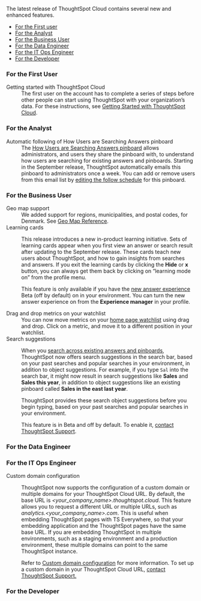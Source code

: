 The latest release of ThoughtSpot Cloud contains several new and enhanced features.

<ul>
<li><a href="{{ site.baseurl }}#september-cloud-2021-first">For the First user</a></li>
<li><a href="{{ site.baseurl }}#september-cloud-2021-analyst">For the Analyst</a></li>
<li><a href="{{ site.baseurl }}#september-cloud-2021-business-user">For the Business User</a></li>
<li><a href="{{ site.baseurl }}#september-cloud-2021-data-engineer">For the Data Engineer</a></li>
<li><a href="{{ site.baseurl }}#september-cloud-2021-it-ops-engineer">For the IT Ops Engineer</a></li>
<li><a href="{{ site.baseurl }}#september-cloud-2021-developer">For the Developer</a></li>
</ul>

<h3><a id="september-cloud-2021-first"></a>For the First User</h3>

<dl>
<dlentry id="getting-started">
<dt>Getting started with ThoughtSpot Cloud</dt>
<dd>The first user on the account has to complete a series of steps before other people can start using ThoughtSpot with your organization’s data. For these instructions, see <a href="{{ site.baseurl }}/admin/ts-cloud/ts-cloud-getting-started.html">Getting Started with ThoughtSpot Cloud</a>.
</dd>
</dlentry>
</dl>

<h3><a id="september-cloud-2021-analyst"></a>For the Analyst</h3>

<dl>
<dlentry id="auto-email">
<dt>Automatic following of How Users are Searching Answers pinboard</dt>
<dd>The <a href="{{ site.baseurl }}/admin/thoughtspot-one/query-intelligence-pinboard.html">How Users are Searching Answers pinboard</a> allows administrators, and users they share the pinboard with, to understand how users are searching for existing answers and pinboards. Starting in the September release, ThoughtSpot automatically emails this pinboard to administrators once a week. You can add or remove users from this email list by <a href="{{ site.baseurl }}/admin/manage-jobs/schedule-a-pinboard-job.html">editing the follow schedule</a> for this pinboard.</dd>
</dlentry>
</dl>

<h3><a id="september-cloud-2021-business-user"></a>For the Business User</h3>

<dl>
<dlentry id="geomaps-denmark">
<dt>Geo map support</dt>
<dd>We added support for regions, municipalities, and postal codes, for Denmark. See <a href="{{ site.baseurl }}/reference/geomap-reference.html">Geo Map Reference</a>.</dd>
</dlentry>

<dlentry id="learning-cards">
<dt>Learning cards</dt>
<dd><p>This release introduces a new in-product learning initiative. Sets of learning cards appear when you first view an answer or search result after updating to the September release. These cards teach new users about ThoughtSpot, and how to gain insights from searches and answers. If you exit the learning cards by clicking the <strong>Hide</strong> or <strong>x</strong> button, you can always get them back by clicking on “learning mode on” from the profile menu.</p>
<p>This feature is only available if you have the <a href="{{ site.baseurl }}/admin/ts-cloud/new-answer-experience.html">new answer experience</a> <span class="badge badge-update">Beta</span> (off by default) on in your environment. You can turn the new answer experience on from the <strong>Experience manager</strong> in your profile.</p></dd>
</dlentry>

<dlentry id="watchlist-drag-and-drop">
<dt>Drag and drop metrics on your watchlist</dt>
<dd>You can now move metrics on your <a href="{{ site.baseurl }}/end-user/thoughtspot-one/thoughtspot-one-homepage.html#quick-links">home page watchlist</a> using drag and drop. Click on a metric, and move it to a different position in your watchlist.</dd>
</dlentry>

<dlentry id="search-suggestions">
<dt>Search suggestions</dt>
<dd><p>When you <a href="{{ site.baseurl }}/end-user/search/search-answers.html">search across existing answers and pinboards</a>, ThoughtSpot now offers search suggestions in the search bar, based on your past searches and popular searches in your environment, in addition to object suggestions. For example, if you type <code>Sal</code> into the search bar, it might now result in search suggestions like <strong>Sales</strong> and <strong>Sales this year</strong>, in addition to object suggestions like an existing pinboard called <strong>Sales in the east last year</strong>.</p>
<p>ThoughtSpot provides these search object suggestions before you begin typing, based on your past searches and popular searches in your environment.</p>
<p>This feature is in <span class="label label-beta">Beta</span> and off by default. To enable it, <a href="{{ site.baseurl }}/admin/misc/contact.html">contact ThoughtSpot Support</a>.</p></dd>
</dlentry>

</dl>

<h3><a id="september-cloud-2021-data-engineer"></a>For the Data Engineer</h3>

<h3><a id="september-cloud-2021-it-ops-engineer"></a>For the IT Ops Engineer</h3>

<dl>

<dlentry id="custom-domains">
<dt>Custom domain configuration</dt>
<dd><p>ThoughtSpot now supports the configuration of a custom domain or multiple domains for your ThoughtSpot Cloud URL. By default, the base URL is <em>&lt;your_company_name&gt;.thoughtspot.cloud</em>. This feature allows you to request a different URL or multiple URLs, such as <em>analytics.&lt;your_company_name&gt;.com</em>. This is useful when embedding ThoughtSpot pages with TS Everywhere, so that your embedding application and the ThoughtSpot pages have the same base URL. If you are embedding ThoughtSpot in multiple environments, such as a staging environment and a production environment, these multiple domains can point to the same ThoughtSpot instance.</p>
<p>Refer to <a href="{{ site.baseurl }}/admin/ts-cloud/custom-domains.html">Custom domain configuration</a> for more information. To set up a custom domain in your ThoughtSpot Cloud URL, <a href="{{ site.baseurl }}/admin/misc/contact.html">contact ThoughtSpot Support.</a></p></dd>
</dlentry>

</dl>

<h3><a id="september-cloud-2021-developer"></a>For the Developer</h3>

